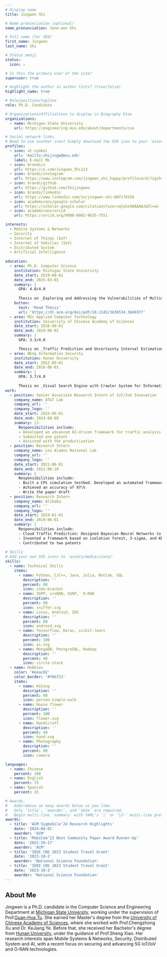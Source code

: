```yaml
---
# Display name
title: Jingwen Shi

# Name pronunciation (optional)
name_pronunciation: Jane-wen Shi

# Full name (for SEO)
first_name: Jingwen
last_name: Shi

# Status emoji
status:
  icon: ☕️

# Is this the primary user of the site?
superuser: true

# Highlight the author in author lists? (true/false)
highlight_name: true

# Role/position/tagline
role: Ph.D. Candidate

# Organizations/Affiliations to display in Biography blox
organizations:
  - name: Michigan State University
    url: https://engineering.msu.edu/about/departments/cse

# Social network links
# Need to use another icon? Simply download the SVG icon to your `assets/media/icons/` folder.
profiles:
  - icon: at-symbol
    url: 'mailto:shijingw@msu.edu'
    label: E-mail Me
  - icon: brands/x
    url: https://x.com/Jingwen_Shi123
  - icon: brands/instagram
    url: https://www.instagram.com/jingwen_shi_happy/profilecard/?igsh=bXJ1ejF6Z3hraWU=
  - icon: brands/github
    url: https://github.com/Shijingwen
  - icon: brands/linkedin
    url: https://www.linkedin.com/in/jingwen-shi-807178156
  - icon: academicons/google-scholar
    url: https://scholar.google.com/citations?user=qleSxX8AAAAJ&hl=en
  - icon: academicons/orcid
    url: https://orcid.org/0000-0002-9635-7551

interests:
  - Mobile Systems & Networks
  - Security
  - Internet of Things (IoT)
  - Internet of Vehicles (IoV) 
  - Distributed System
  - Artificial Intelligence
  
education:
  - area: Ph.D. Computer Science
    institution: Michigan State University
    date_start: 2019-08-01
    date_end: 2025-03-01
    summary: |
      GPA: 4.0/4.0
      
      Thesis on _Exploring and Addressing the Vulnerabilities of Multimedia Services over Mobile System From Infrastructure to Devices_. Supervised by Prof. Guan-Hua Tu. Presented papers at four IEEE/ACM conferences, with contributions published in four IEEE/ACM journals and one pending patent in collaboration with AT&T Labs.
    button:
      text: 'Read Thesis'
      url: 'https://dl.acm.org/doi/pdf/10.1145/3636534.3649377'
  - area: MSc Applied Computer Technology
    institution: University of Chinese Academy of Sciences
    date_start: 2016-08-01
    date_end: 2019-06-01
    summary: |
      GPA: 3.3/4.0

      Thesis on _Traffic Prediction and Uncertainty Interval Estimation for E-commerce Clusters_. Supervised by Prof.Chengzhong Xu and Dr.Kejiang Ye. Presented papers at 2 conferences or journals with 4 patents.
  - area: BEng Information Security
    institution: Hunan University
    date_start: 2012-09-01
    date_end: 2016-06-01
    summary: |
      GPA: 3.7/4.0
      
      Thesis on _Visual Search Engine with Crawler System for Information Security Laws_. Supervised by Prof.Sheng Xiao. Earned _Excellent Graduation Design Award_ and _Graduated with Honor (Summa Cum Laude eq.)_.
work:
  - position: Senior Associate Research Intern of IoT/IoV Innovation
    company_name: AT&T Lab
    company_url: ''
    company_logo: ''
    date_start: 2024-06-01
    date_end: 2024-08-09
    summary: |2-
      Responsibilities include:
      - Developed an advanced AI-driven framework for traffic analysis and anomaly detection in 5G/4G networks, integrating machine learning, statistical analysis, and signal processing techniques
      - Submitted one patent
      - Assisted with the productization
  - position: Research Intern
    company_name: Los Alamos National Lab
    company_url: ''
    company_logo: ''
    date_start: 2021-06-01
    date_end: 2021-08-10
    summary: |
      Responsibilities include:
      - Built a CPS simulation testbed. Developed an automated framework with SVM/SVD/FSM to re-construct the CPS from observation
      - Achieved an accuracy of 97\%
      - Write the paper draft
  - position: Research Intern
    company_name: Alibaba
    company_url: ''
    company_logo: ''
    date_start: 2019-01-01
    date_end: 2019-06-01
    summary: |
      Responsibilities include:
      - Cloud Traffic Prediction: Designed Bayesian Neural Networks to enhance CNN and LSTM for query (QPS) prediction at Taobao, achieving 99.8\% accuracy
      - Invented a framework based on isolation forest, 3-sigma, and KDE for clusters over 1000 virtual machines. Reduced 95\% of false alarms. 
      - Contributed to two patents
      
# Skills
# Add your own SVG icons to `assets/media/icons/`
skills:
  - name: Technical Skills
    items:
      - name: Python, C/C++, Java, Julia, Matlab, SQL
        description: ''
        percent: 80
        icon: code-bracket
      - name: 3GPP, srsRAN, USRP,  O-RAN
        description: ''
        percent: 80
        icon: sniffer.svg
      - name: Linux, Android, IOS
        description: ''
        percent: 80
        icon: android.svg
      - name: Tensorflow, Keras, scikit-learn
        description: ''
        percent: 100
        icon: ai.svg
      - name: MongoDB, PostgreSQL, Hadoop
        description: ''
        percent: 40
        icon: circle-stack
  - name: Hobbies
    color: '#eeac02'
    color_border: '#f0bf23'
    items:
      - name: Hiking
        description: ''
        percent: 60
        icon: person-simple-walk
      - name: House flower
        description: ''
        percent: 100
        icon: flower.svg
      - name: Handicraft
        description: ''
        percent: 40
        icon: hand.svg
      - name: Photography
        description: ''
        percent: 80
        icon: camera

languages:
  - name: Chinese
    percent: 100
  - name: English
    percent: 75
  - name: Spanish
    percent: 15

# Awards.
#   Add/remove as many awards below as you like.
#   Only `title`, `awarder`, and `date` are required.
#   Begin multi-line `summary` with YAML's `|` or `|2-` multi-line prefix and indent 2 spaces below.
awards:
  - title: 'ACM Sigmobile’24 Research Highlights'
    date: '2024-08-01'
    awarder: 'ACM'
  - title: 'MobiCom’22 Best Community Paper Award Runner-Up'
    date: '2022-10-17'
    awarder: 'ACM'
  - title: 'IEEE CNS 2023 Student Travel Grant'
    date: '2023-10-2'
    awarder: 'National Science Foundation'
  - title: 'IEEE CNS 2023 Student Travel Grant'
    date: '2023-10-2'
    awarder: 'National Science Foundation'
---
```


## About Me

Jingwen is a Ph.D. candidate in the Computer Science and Engineering Department at [Michigan State University](https://engineering.msu.edu/about/departments/cse), working under the supervision of Prof.[Guan-Hua Tu](https://www.cse.msu.edu/~ghtu/index.html). She earned her Master's degree from the [University of Chinese Academy of Sciences](https://english.ucas.ac.cn/), where she worked with Prof.Chengzhong Xu and Dr. KeJiang Ye. Before that, she received her Bachelor's degree from [Hunan University](http://www-en.hnu.edu.cn/index.htm),  under the guidance of Prof.Sheng Xiao. Her research interests span Mobile Systems & Networks, Security, Distributed System and AI, with a recent focus on securing and advancing 5G IoT/IoV and O-RAN technologies.
